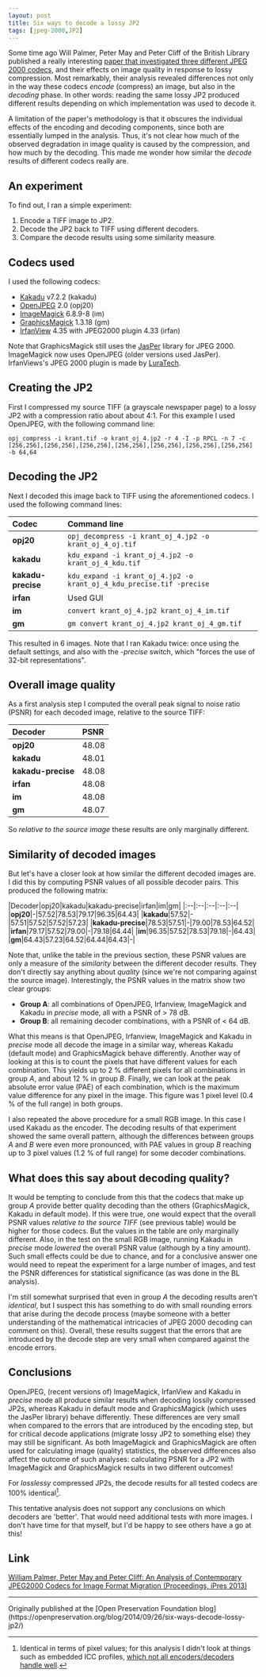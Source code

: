 ```yaml
---
layout: post
title: Six ways to decode a lossy JP2
tags: [jpeg-2000,JP2]
---
```


Some time ago Will Palmer, Peter May and Peter Cliff of the British Library published a really interesting [paper that investigated three different JPEG 2000 codecs](http://www.scape-project.eu/publication/palmer-ipres2013), and their effects on image quality in response to lossy compression. Most remarkably, their analysis revealed differences not only in the way these codecs *encode* (compress) an image, but also in the *decoding* phase. In other words: reading the same lossy JP2 produced different results depending on which implementation was used to decode it.
 
A limitation of the paper's methodology is that it obscures the individual effects of the encoding and decoding components, since both are essentially lumped in the analysis. Thus, it's not clear how much of the observed degradation in image quality is caused by the compression, and how much by the decoding. This made me wonder how similar the *decode* results of different codecs really are.

<!-- more -->

## An experiment

To find out, I ran a simple experiment:

1. Encode a TIFF image to JP2.
2. Decode the JP2 back to TIFF using different decoders.
3. Compare the decode results using some similarity measure.

## Codecs used

I used the following codecs:

* [Kakadu](http://www.kakadusoftware.com/) v7.2.2 (kakadu)
* [OpenJPEG](http://www.openjpeg.org/) 2.0 (opj20)
* [ImageMagick](http://www.imagemagick.org/) 6.8.9-8 (im)
* [GraphicsMagick](http://www.graphicsmagick.org/) 1.3.18 (gm)
* [IrfanView](http://www.irfanview.com/) 4.35 with JPEG2000 plugin 4.33 (irfan)

Note that GraphicsMagick still uses the [JasPer](http://www.ece.uvic.ca/~frodo/jasper/) library for JPEG 2000. ImageMagick now uses OpenJPEG (older versions used JasPer). IrfanViews's JPEG 2000 plugin is made by [LuraTech](http://www.luratech.com/en/products/luratech-jp2-irfanview-plug-in/).

## Creating the JP2

First I compressed my source TIFF (a grayscale newspaper page) to a lossy JP2 with a compression ratio about about 4:1. For this example I used OpenJPEG, with the following command line:

    opj_compress -i krant.tif -o krant_oj_4.jp2 -r 4 -I -p RPCL -n 7 -c [256,256],[256,256],[256,256],[256,256],[256,256],[256,256],[256,256] -b 64,64

## Decoding the JP2

Next I decoded this image back to TIFF using the aforementioned codecs. I used the following command lines:

|Codec|Command line|
|:--|:--|
|**opj20**|`opj_decompress -i krant_oj_4.jp2 -o krant_oj_4_oj.tif`|
|**kakadu**|`kdu_expand -i krant_oj_4.jp2 -o krant_oj_4_kdu.tif`|
|**kakadu-precise**|`kdu_expand -i krant_oj_4.jp2 -o krant_oj_4_kdu_precise.tif -precise`|
|**irfan**|Used GUI|
|**im**|`convert krant_oj_4.jp2 krant_oj_4_im.tif`|
|**gm**|`gm convert krant_oj_4.jp2 krant_oj_4_gm.tif`|

This resulted in 6 images. Note that I ran Kakadu twice: once using the default settings, and also with the *-precise* switch, which "forces the use of 32-bit representations".

## Overall image quality 

As a first analysis step I computed the overall peak signal to noise ratio (PSNR) for each decoded image, relative to the source TIFF:

|Decoder|PSNR|
|:--|:--|
|**opj20**|48.08|
|**kakadu**|48.01|
|**kakadu-precise**|48.08|
|**irfan**|48.08|
|**im**|48.08|
|**gm**|48.07|

So *relative to the source image* these results are only marginally different. 

## Similarity of decoded images

But let's have a closer look at how similar the different decoded images are. I did this by computing PSNR values of all possible decoder pairs. This produced the following matrix:

|Decoder|opj20|kakadu|kakadu-precise|irfan|im|gm|
|:--|:--|:--|:--|:--|
|**opj20**|-|57.52|78.53|79.17|96.35|64.43|
|**kakadu**|57.52|-|57.51|57.52|57.52|57.23|
|**kakadu-precise**|78.53|57.51|-|79.00|78.53|64.52|
|**irfan**|79.17|57.52|79.00|-|79.18|64.44|
|**im**|96.35|57.52|78.53|79.18|-|64.43|
|**gm**|64.43|57.23|64.52|64.44|64.43|-|

Note that, unlike the table in the previous section, these PSNR values are only a measure of the *similarity* between the different decoder results. They don't directly say anything about *quality* (since we're not comparing against the source image). Interestingly, the PSNR values in the matrix show two clear groups:

* **Group A**: all combinations of OpenJPEG, Irfanview, ImageMagick and Kakadu in *precise* mode, all with a PSNR of > 78 dB.
* **Group B**: all remaining decoder combinations, with a PSNR of < 64 dB.

What this means is that OpenJPEG, Irfanview, ImageMagick and Kakadu in *precise* mode all decode the image in a similar way, whereas Kakadu (default mode) and GraphicsMagick behave differently. Another way of looking at this is to count the pixels that have different values for each combination. This yields up to 2 % different pixels for all combinations in group *A*, and about 12 % in group *B*. Finally, we can look at the peak absolute error value (PAE) of each combination, which is the maximum value difference for any pixel in the image. This figure was 1 pixel level (0.4 % of the full range) in both groups.

I also repeated the above procedure for a small RGB image. In this case I used Kakadu as the encoder. The decoding results of that experiment showed the same overall pattern, although the differences between groups *A* and *B* were even more pronounced, with PAE values in group *B* reaching up to 3 pixel values (1.2 % of full range) for some decoder combinations.    

## What does this say about decoding quality?

It would be tempting to conclude from this that the codecs that make up group *A* provide better quality decoding than the others (GraphicsMagick, Kakadu in default mode). If this were true, one would expect that the overall PSNR values *relative to the source TIFF* (see previous table) would be higher for those codecs. But the values in the table are only marginally different. Also, in the test on the small RGB image, running Kakadu in *precise* mode *lowered* the overall PSNR value (although by a tiny amount). Such small effects could be due to chance, and for a conclusive answer one would need to repeat the experiment for a large number of images, and test the PSNR differences for statistical significance (as was done in the BL analysis).

I'm still somewhat surprised that even in group *A* the decoding results aren't *identical*, but I suspect this has something to do with small rounding errors that arise during the decode process (maybe someone with a better understanding of the mathematical intricacies of JPEG 2000 decoding can comment on this). Overall, these results suggest that the errors that are introduced by the decode step are very small when compared against the encode errors.

## Conclusions

OpenJPEG, (recent versions of) ImageMagick, IrfanView and Kakadu in *precise* mode all produce similar results when decoding lossily compressed JP2s, whereas Kakadu in default mode and GraphicsMagick (which uses the JasPer library) behave differently. These differences are very small when compared to the errors that are introduced by the encoding step, but for critical decode applications (migrate lossy JP2 to something else) they may still be significant. As both ImageMagick and GraphicsMagick are often used for calculating image (quality) statistics, the observed differences also affect the outcome of such analyses: calculating PSNR for a JP2 with ImageMagick and GraphicsMagick results in two different outcomes!

For *losslessy* compressed JP2s, the decode results for all tested codecs are 100% identical[^2].

This tentative analysis does not support any conclusions on which decoders are 'better'. That would need additional tests with more images. I don't have time for that myself, but I'd be happy to see others have a go at this!

## Link

[William Palmer, Peter May and Peter Cliff: An Analysis of Contemporary JPEG2000 Codecs for Image Format Migration (Proceedings, iPres 2013)](http://www.scape-project.eu/publication/palmer-ipres2013)

[^2]: Identical in terms of pixel values; for this analysis I didn't look at things such as embedded ICC profiles, [which not all encoders/decoders handle well](http://wiki.opf-labs.org/display/TR/Handling+of+ICC+profiles).

<hr>
Originally published at the [Open Preservation Foundation blog](https://openpreservation.org/blog/2014/09/26/six-ways-decode-lossy-jp2/)
